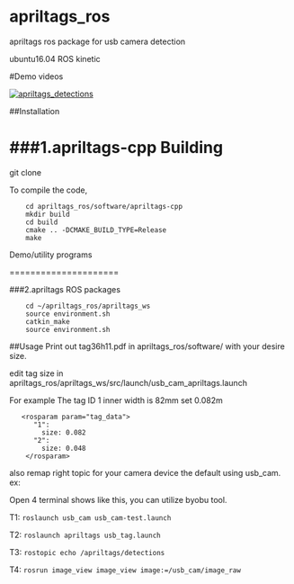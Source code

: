 # apriltags_ros
apriltags ros package for usb camera detection

ubuntu16.04 ROS kinetic 

#Demo videos

[![apriltags_detections](https://github.com/xenobot-dev/apriltags_ros/blob/master/software/apriltags_launch.png)](https://youtu.be/dY6OzeA6rb4)

##Installation

###1.apriltags-cpp 
Building
========

git clone 


To compile the code, 
```
    cd apriltags_ros/software/apriltags-cpp
    mkdir build
    cd build
    cmake .. -DCMAKE_BUILD_TYPE=Release
    make
```
Demo/utility programs

=====================

###2.apriltags ROS packages
```
    cd ~/apriltags_ros/apriltags_ws
    source environment.sh
    catkin_make 
    source environment.sh
```

##Usage
Print out tag36h11.pdf  in apriltags_ros/software/  with your desire size.

edit tag size in  apriltags_ros/apriltags_ws/src/launch/usb_cam_apriltags.launch

For example The tag ID 1 inner width is 82mm  set 0.082m
```
   <rosparam param="tag_data">
      "1": 
        size: 0.082  
      "2":
        size: 0.048
    </rosparam>
 ```

also remap right  topic for your camera device
the default using usb_cam.
ex:
    <remap from="~image" to="/usb_cam/image_raw"/>
    <remap from="~camera_info" to="/usb_cam/camera_info"/>

Open 4 terminal shows like this, you can utilize byobu tool.

T1: `roslaunch usb_cam usb_cam-test.launch`

T2: `roslaunch apriltags usb_tag.launch`

T3: `rostopic echo /apriltags/detections`

T4: `rosrun image_view image_view image:=/usb_cam/image_raw`
